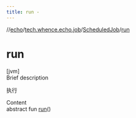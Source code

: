 ```yaml
---
title: run -
---
```

//[echo](../../index.md)/[tech.whence.echo.job](../index.md)/[ScheduledJob](index.md)/[run](run.md)



# run  
[jvm]  
Brief description  


执行

  
Content  
abstract fun [run](run.md)()  



